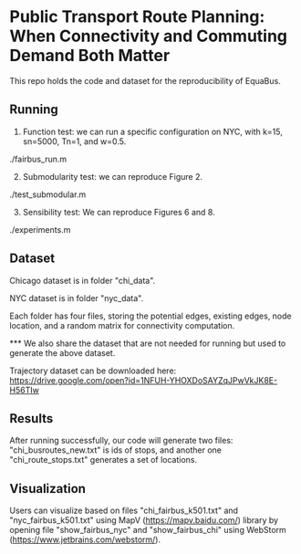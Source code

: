 # Public Transport Route Planning: When Connectivity and Commuting Demand Both Matter
This repo holds the code and dataset for the reproducibility of EquaBus.

## Running
1. Function test: we can run a specific configuration on NYC, with k=15, sn=5000, Tn=1, and w=0.5.

./fairbus_run.m

2. Submodularity test: we can reproduce Figure 2.

./test_submodular.m

3. Sensibility test: We can reproduce Figures 6 and 8.

./experiments.m


## Dataset

Chicago dataset is in folder "chi_data".

NYC dataset is in folder "nyc_data".

Each folder has four files, storing the potential edges, existing edges, node location, and a random matrix for connectivity computation.

*** We also share the dataset that are not needed for running but used to generate the above dataset.

Trajectory dataset can be downloaded here: https://drive.google.com/open?id=1NFUH-YHOXDoSAYZqJPwVkJK8E-H56TIw

## Results
After running successfully, our code will generate two files: "chi_busroutes_new.txt" is ids of stops, and another one "chi_route_stops.txt" generates a set of locations.

## Visualization

Users can visualize based on files "chi_fairbus_k501.txt" and "nyc_fairbus_k501.txt" using MapV (https://mapv.baidu.com/) library by opening file "show_fairbus_nyc" and "show_fairbus_chi" using WebStorm (https://www.jetbrains.com/webstorm/).
